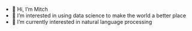 - 👋 Hi, I’m Mitch
- 👀 I’m interested in using data science to make the world a better place
- 🌱 I’m currently interested in natural language processing

<!---
Mitch-ml/Mitch-ml is a ✨ special ✨ repository because its `README.md` (this file) appears on your GitHub profile.
You can click the Preview link to take a look at your changes.
--->

